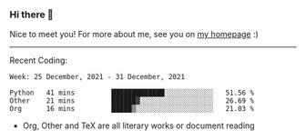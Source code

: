 ### Hi there 👋

Nice to meet you! For more about me, see you on [my homepage](https://jiayipan.me) :)

---

Recent Coding:
<!--START_SECTION:waka-->
```text
Week: 25 December, 2021 - 31 December, 2021

Python   41 mins         █████████████░░░░░░░░░░░░   51.56 % 
Other    21 mins         ██████▓░░░░░░░░░░░░░░░░░░   26.69 % 
Org      16 mins         █████▒░░░░░░░░░░░░░░░░░░░   21.03 % 
```
<!--END_SECTION:waka-->
- Org, Other and TeX are all literary works or document reading
